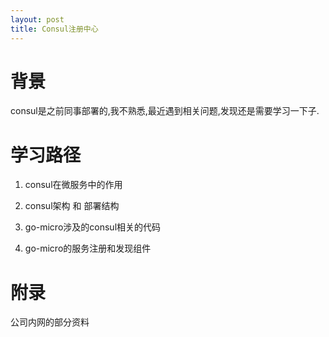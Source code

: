 ```yaml
---
layout: post
title: Consul注册中心
---
```


# 背景
consul是之前同事部署的,我不熟悉,最近遇到相关问题,发现还是需要学习一下子.

# 学习路径
1. consul在微服务中的作用

2. consul架构 和 部署结构

3. go-micro涉及的consul相关的代码

4. go-micro的服务注册和发现组件

# 附录
公司内网的部分资料
